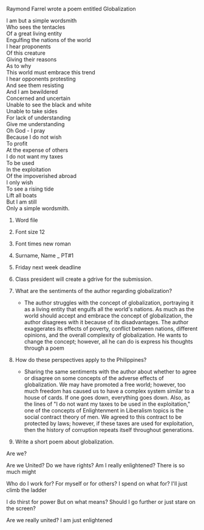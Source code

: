 
Raymond Farrel wrote a poem entitled Globalization

I am but a simple wordsmith  
Who sees the tentacles  
Of a great living entity  
Engulfing the nations of the world  
I hear proponents  
Of this creature  
Giving their reasons  
As to why  
This world must embrace this trend  
I hear opponents protesting  
And see them resisting  
And I am bewildered  
Concerned and uncertain  
Unable to see the black and white  
Unable to take sides  
For lack of understanding  
Give me understanding  
Oh God - I pray  
Because I do not wish  
To profit  
At the expense of others  
I do not want my taxes  
To be used  
In the exploitation  
Of the impoverished abroad  
I only wish  
To see a rising tide  
Lift all boats  
But I am still  
Only a simple wordsmith.


1. Word file 
2. Font size 12 
3. Font times new roman 
4. Surname, Name _ PT#1 
5. Friday next week deadline 
6. Class president will create a gdrive for the submission.

7. What are the sentiments of the author regarding globalization? 
	- The author struggles with the concept of globalization, portraying it as a living entity that engulfs all the world's nations. As much as the world should accept and embrace the concept of globalization, the author disagrees with it because of its disadvantages. The author exaggerates its effects of poverty, conflict between nations, different opinions, and the overall complexity of globalization. He wants to change the concept; however, all he can do is express his thoughts through a poem
8. How do these perspectives apply to the Philippines?
	- Sharing the same sentiments with the author about whether to agree or disagree on some concepts of the adverse effects of globalization. We may have promoted a free world; however, too much freedom has caused us to have a complex system similar to a house of cards. If one goes down, everything goes down. Also, as the lines of "I do not want my taxes to be used in the exploitation," one of the concepts of Enlightenment in Liberalism topics is the social contract theory of men. We agreed to this contract to be protected by laws; however, if these taxes are used for exploitation, then the history of corruption repeats itself throughout generations. 
9. Write a short poem about globalization. 

Are we? 

Are we United? 
Do we have rights? 
Am I really enlightened? 
There is so much might

Who do I work for? 
For myself or for others? 
I spend on what for?
I'll just climb the ladder

I do thirst for power
But on what means? 
Should I go further 
or just stare on the screen? 

Are we really united? 
I am just enlightened
